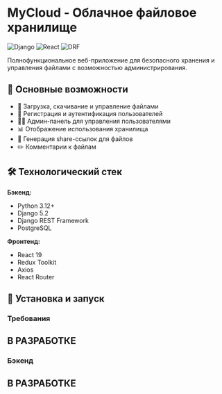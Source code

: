 # MyCloud - Облачное файловое хранилище


![Django](https://img.shields.io/badge/Django-092E20?style=flat&logo=django&logoColor=white)
![React](https://img.shields.io/badge/React-20232A?style=flat&logo=react&logoColor=61DAFB)
![DRF](https://img.shields.io/badge/Django_REST-ff1709?style=flat&logo=django&logoColor=white)

Полнофункциональное веб-приложение для безопасного хранения и управления файлами с возможностью администрирования.

## 🌟 Основные возможности

- 📁 Загрузка, скачивание и управление файлами
- 🔐 Регистрация и аутентификация пользователей
- 👨‍💻 Админ-панель для управления пользователями
- 📊 Отображение использования хранилища
- 🔗 Генерация share-ссылок для файлов
- ✏️ Комментарии к файлам

## 🛠 Технологический стек

**Бэкенд:**
- Python 3.12+
- Django 5.2
- Django REST Framework
- PostgreSQL

**Фронтенд:**
- React 19
- Redux Toolkit
- Axios
- React Router

## 🚀 Установка и запуск

### Требования
## В РАЗРАБОТКЕ

### Бэкенд
## В РАЗРАБОТКЕ